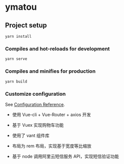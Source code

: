 # ymatou

## Project setup

```
yarn install
```

### Compiles and hot-reloads for development

```
yarn serve
```

### Compiles and minifies for production

```
yarn build
```

### Customize configuration

See [Configuration Reference](https://cli.vuejs.org/config/).

- 使用 Vue-cli + Vue-Router + axios 开发

- 基于 Vuex 实现购物车功能

- 使用了 vant 组件库

- 布局为 rem 布局，实现基于宽度等比缩放

- 基于 node 调用阿里云短信服务 API，实现短信验证功能
